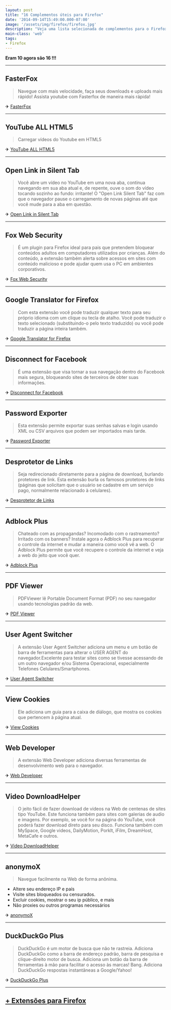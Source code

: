 ```yaml
---
layout: post
title: "16 Complementos úteis para Firefox"
date: '2014-09-14T15:49:00.000-07:00'
image: '/assets/img/firefox/firefox.jpg'
description: "Veja uma lista selecionada de complementos para o Firefox."
main-class: 'web'
tags:
- Firefox
---
```


__Eram 10 agora são 16 !!!__

***

## FasterFox
> Navegue com mais velocidade, faça seus downloads e uploads mais rápido! Assista youtube com Fasterfox de maneira mais rápida!

✈ [FasterFox](https://addons.mozilla.org/pt-BR/firefox/addon/rsccmanfasterfox/)

***

## YouTube ALL HTML5
> Carregar vídeos do Youtube em HTML5

✈ [YouTube ALL HTML5](https://addons.mozilla.org/en-US/firefox/addon/youtube-all-html5/)

***

## Open Link in Silent Tab
> Você abre um vídeo no YouTube em uma nova aba, continua navegando em sua aba atual e, de repente, ouve o som do vídeo tocando sozinho ao fundo: irritante! O "Open Link Silent Tab" faz com que o navegador pause o carregamento de novas páginas até que você mude para a aba em questão.

✈ [Open Link in Silent Tab](https://addons.mozilla.org/pt-br/firefox/addon/open-link-in-silent-tab/)

***

## Fox Web Security
> É um plugin para Firefox ideal para pais que pretendem bloquear conteúdos adultos em computadores utilizados por crianças. Além do conteúdo, a extensão também alerta sobre acessos em sites com conteúdo malicioso e pode ajudar quem usa o PC em ambientes corporativos.

✈ [Fox Web Security](https://addons.mozilla.org/pt-br/firefox/addon/fox-web-security/)

***

## Google Translator for Firefox
> Com esta extensão você pode traduzir qualquer texto para seu próprio idioma com um clique ou tecla de atalho. Você pode traduzir o texto selecionado (substituindo-o pelo texto traduzido) ou você pode traduzir a página inteira também.

✈ [Google Translator for Firefox](https://addons.mozilla.org/pt-br/firefox/addon/google-translator-for-firefox/)

***

## Disconnect for Facebook
> É uma extensão que visa tornar a sua navegação dentro do Facebook mais segura, bloqueando sites de terceiros de obter suas informações.

✈ [Disconnect for Facebook](https://addons.mozilla.org/pt-BR/firefox/addon/facebook-disconnect/)

***

## Password Exporter
> Esta extensão permite exportar suas senhas salvas e login usando XML ou CSV arquivos que podem ser importados mais tarde.

✈ [Password Exporter](https://addons.mozilla.org/pt-PT/firefox/addon/password-exporter/)

***

## Desprotetor de Links
> Seja redirecionado diretamente para a página de download, burlando protetores de link. Esta extensão burla os famosos protetores de links (páginas que solicitam que o usuário se cadastre em um serviço pago, normalmente relacionado à celulares).

✈ [Desprotetor de Links](https://addons.mozilla.org/pt-br/firefox/addon/guerapa-desprotetor-de-link/)

***

## Adblock Plus
> Chateado com as propagandas? Incomodado com o rastreamento? Irritado com os banners? Instale agora o Adblock Plus para recuperar o controle da internet e mudar a maneira como você vê a web. O Adblock Plus permite que você recupere o controle da internet e veja a web do jeito que você quer.

✈ [Adblock Plus](https://addons.mozilla.org/pt-br/firefox/addon/adblock-plus/)

***

## PDF Viewer
> PDFViewer lê Portable Document Format (PDF) no seu navegador usando tecnologias padrão da web.

✈ [PDF Viewer](https://addons.mozilla.org/pt-br/firefox/addon/pdfjs/)

***

## User Agent Switcher
> A extensão User Agent Switcher adiciona um menu e um botão de barra de ferramentas para alterar o USER AGENT do navegador.Excelente para testar sites como se tivesse acessando de um outro navegador e/ou Sistema Operacional, especialmente Telefones Celulares/Smartphones.

✈ [User Agent Switcher](https://addons.mozilla.org/pt-br/firefox/addon/user-agent-switcher/)

***

## View Cookies
> Ele adiciona um guia para a caixa de diálogo, que mostra os cookies que pertencem à página atual.

✈ [View Cookies](https://addons.mozilla.org/pt-br/firefox/addon/view-cookies/)

***

## Web Developer
> A extensão Web Developer adiciona diversas ferramentas de desenvolvimento web para o navegador.

✈ [Web Developer](https://addons.mozilla.org/pt-br/firefox/addon/web-developer/)

***

## Video DownloadHelper
> O jeito fácil de fazer download de vídeos na Web de centenas de sites tipo YouTube. Este funciona também para sites com galerias de audio e imagens. Por exemplo, se você for na página do YouTube, você poderá fazer download direto para seu disco. Funciona também com MySpace, Google videos, DailyMotion, Porklt, iFilm, DreamHost, MetaCafe e outros.

✈ [Video DownloadHelper](https://addons.mozilla.org/pt-br/firefox/addon/video-downloadhelper/)

***

## anonymoX
> Navegue facilmente na Web de forma anônima.

  - Altere seu endereço IP e país
  - Visite sites bloqueados ou censurados.
  - Excluir cookies, mostrar o seu ip público, e mais
  - Não proxies ou outros programas necessários

✈ [anonymoX](https://addons.mozilla.org/en-us/firefox/addon/anonymox/)

***

## DuckDuckGo Plus
> DuckDuckGo é um motor de busca que não te rastreia. Adiciona DuckDuckGo como a barra de endereço padrão, barra de pesquisa e clique-direito motor de busca. Adiciona um botão da barra de ferramentas à mão para facilitar o acesso às marcas! Bang. Adiciona DuckDuckGo respostas instantâneas a Google/Yahoo!

✈ [DuckDuckGo Plus](https://addons.mozilla.org/pt-br/firefox/addon/duckduckgo-for-firefox/)

***

## [+ Extensões para Firefox](https://addons.mozilla.org/pt-BR/firefox/extensions/)

<script async src="https://pagead2.googlesyndication.com/pagead/js/adsbygoogle.js"></script>

<!-- Informat -->
<ins class="adsbygoogle"
 style="display:block"
 data-ad-client="ca-pub-2838251107855362"
 data-ad-slot="2327980059"
 data-ad-format="auto"
 data-full-width-responsive="true"></ins>

<script>
(adsbygoogle = window.adsbygoogle || []).push({});
</script>

